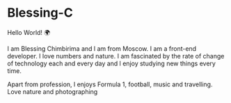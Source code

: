 #  Blessing-C


Hello World! 🌍 

I am Blessing Chimbirima and l am from Moscow.  I am a front-end developer.  I love numbers and nature.
I am fascinated by the rate of change of technology each and every day and l enjoy studying new things every time. 

Apart from profession, l enjoys Formula 1, football, music and travelling.
Love nature and photographing

